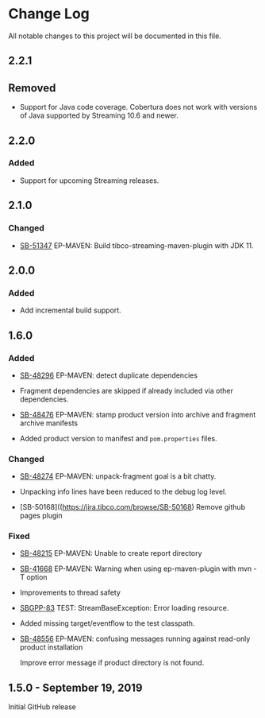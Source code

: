 # Change Log

All notable changes to this project will be documented in this file.

## 2.2.1

## Removed

- Support for Java code coverage. Cobertura does not work with
  versions of Java supported by Streaming 10.6 and newer.

## 2.2.0

### Added

- Support for upcoming Streaming releases.

## 2.1.0

### Changed

- [SB-51347](https://jira.tibco.com/browse/SB-51347) EP-MAVEN: Build tibco-streaming-maven-plugin with JDK 11.

## 2.0.0

### Added

* Add incremental build support.

## 1.6.0

### Added

- [SB-48296](https://jira.tibco.com/browse/SB-48296) EP-MAVEN: detect duplicate dependencies

- Fragment dependencies are skipped if already included via other dependencies.

- [SB-48476](https://jira.tibco.com/browse/SB-48476) EP-MAVEN: stamp product version into archive and fragment archive manifests

- Added product version to manifest and `pom.properties` files.

### Changed

- [SB-48274](https://jira.tibco.com/browse/SB-48274) EP-MAVEN: unpack-fragment goal is a bit chatty.

- Unpacking info lines have been reduced to the debug log level.

- [SB-50168]((https://jira.tibco.com/browse/SB-50168) Remove github pages plugin

### Fixed

- [SB-48215](https://jira.tibco.com/browse/SB-48215) EP-MAVEN: Unable to create report directory
- [SB-41668](https://jira.tibco.com/browse/SB-41668) EP-MAVEN: Warning when using ep-maven-plugin with mvn -T option

- Improvements to thread safety

- [SBGPP-83](https://jira.tibco.com/browse/SBGPP-83) TEST: StreamBaseException: Error loading resource.

- Added missing target/eventflow to the test classpath.

- [SB-48556](https://jira.tibco.com/browse/SB-48556) EP-MAVEN: confusing messages running against read-only product installation

  Improve error message if product directory is not found.

## 1.5.0 - September 19, 2019

Initial GitHub release
